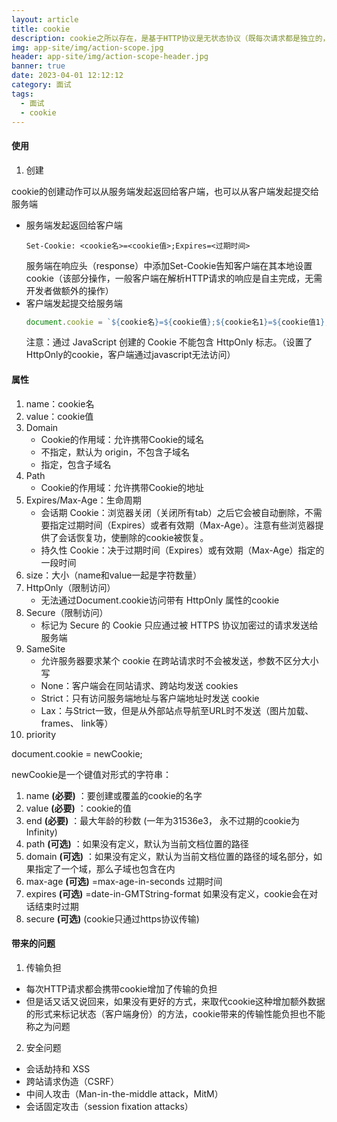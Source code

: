 ```yaml
---
layout: article
title: cookie
description: cookie之所以存在，是基于HTTP协议是无状态协议（既每次请求都是独立的，无上下文环境的，对应客户端、服务端-主要是服务端是无法区分请求的身份和语境的），引入cookie就是来标记请求者的，cookie虽然有大小限制，因为没有更好的客户端存储API，早期也承担了客户端数据存储的任务，限制的cookie更多用于管理回话状态、个性设置、浏览器行为跟踪，这个就主要取决于开发者约定cookie存储的内容了。
img: app-site/img/action-scope.jpg
header: app-site/img/action-scope-header.jpg
banner: true
date: 2023-04-01 12:12:12
category: 面试
tags:
  - 面试
  - cookie
---
```



#### 使用

1. 创建

cookie的创建动作可以从服务端发起返回给客户端，也可以从客户端发起提交给服务端

- 服务端发起返回给客户端
	```
	Set-Cookie: <cookie名>=<cookie值>;Expires=<过期时间>
	```
	服务端在响应头（response）中添加Set-Cookie告知客户端在其本地设置cookie（该部分操作，一般客户端在解析HTTP请求的响应是自主完成，无需开发者做额外的操作）
- 客户端发起提交给服务端
	```js
	document.cookie = `${cookie名}=${cookie值};${cookie名1}=${cookie值1};`
	```
	注意：通过 JavaScript 创建的 Cookie 不能包含 HttpOnly 标志。（设置了HttpOnly的cookie，客户端通过javascript无法访问）


#### 属性

1. name：cookie名
1. value：cookie值
1. Domain
	- Cookie的作用域：允许携带Cookie的域名
	- 不指定，默认为 origin，不包含子域名
	- 指定，包含子域名
1. Path
	- Cookie的作用域：允许携带Cookie的地址
1. Expires/Max-Age：生命周期
	- 会话期 Cookie：浏览器关闭（关闭所有tab）之后它会被自动删除，不需要指定过期时间（Expires）或者有效期（Max-Age）。注意有些浏览器提供了会话恢复功，使删除的cookie被恢复。
	- 持久性 Cookie：决于过期时间（Expires）或有效期（Max-Age）指定的一段时间
1. size：大小（name和value一起是字符数量）
1. HttpOnly（限制访问）
	- 无法通过Document.cookie访问带有 HttpOnly 属性的cookie
1. Secure（限制访问）
	- 标记为 Secure 的 Cookie 只应通过被 HTTPS 协议加密过的请求发送给服务端
1. SameSite
	- 允许服务器要求某个 cookie 在跨站请求时不会被发送，参数不区分大小写
	- None：客户端会在同站请求、跨站均发送 cookies
	- Strict：只有访问服务端地址与客户端地址时发送 cookie
	- Lax：与Strict一致，但是从外部站点导航至URL时不发送（图片加载、frames、 link等）
1. priority


document.cookie = newCookie;

newCookie是一个键值对形式的字符串：
1. name **(必要)** ：要创建或覆盖的cookie的名字
1. value **(必要)** ：cookie的值
1. end **(必要)** ：最大年龄的秒数 (一年为31536e3， 永不过期的cookie为Infinity) 
1. path **(可选)** ：如果没有定义，默认为当前文档位置的路径
1. domain **(可选)** ：如果没有定义，默认为当前文档位置的路径的域名部分，如果指定了一个域，那么子域也包含在内
1. max-age **(可选)** =max-age-in-seconds 过期时间
1. expires **(可选)** =date-in-GMTString-format 如果没有定义，cookie会在对话结束时过期
1. secure **(可选)**  (cookie只通过https协议传输)

#### 带来的问题

1. 传输负担
- 每次HTTP请求都会携带cookie增加了传输的负担
- 但是话又话又说回来，如果没有更好的方式，来取代cookie这种增加额外数据的形式来标记状态（客户端身份）的方法，cookie带来的传输性能负担也不能称之为问题

2. 安全问题
- 会话劫持和 XSS
- 跨站请求伪造（CSRF）
- 中间人攻击（Man-in-the-middle attack，MitM）
- 会话固定攻击（session fixation attacks）